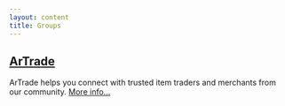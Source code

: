 ```yaml
---
layout: content
title: Groups
---
```


<div class="content-contents text-left" data-open="false" data-icon="&#xf068;,&#xf067;"><embed/></div>

## [ArTrade](groups-artrade)

ArTrade helps you connect with trusted item traders and merchants from our community. [More info...](groups-artrade)


